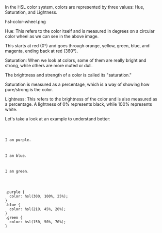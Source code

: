 In the HSL color system, colors
are represented by three values:
Hue, Saturation, and Lightness.

<image>hsl-color-wheel.png</image>

Hue: This refers to the color
itself and is measured in degrees
on a circular color wheel as
we can see in the above image.

This starts at red (0°) and
goes through orange, yellow,
green, blue, and magenta, ending
back at red (360°).

Saturation: When we look at colors,
some of them are really bright and strong,
while others are more muted or dull.

The brightness and strength of a color is
called its "saturation."

Saturation is measured as a percentage,
which is a way of showing how pure/strong
is the color.

Lightness: This refers to the
brightness of the color and is
also measured as a percentage.
A lightness of 0% represents black,
while 100% represents white.

Let's take a look at an example
to understand better:

<codeblock type="lesson" language="css">
<code>
<panel language="html">
<p class="purple">I am purple.</p>
<p class="blue">I am blue.</p>
<p class="green">I am green.</p>
</panel>
<panel  language="css">
.purple {
  color: hsl(300, 100%, 25%);
}
.blue {
  color: hsl(210, 45%, 20%);
}
.green {
  color: hsl(150, 50%, 70%);
}
</panel>
</code>
</codeblock>
